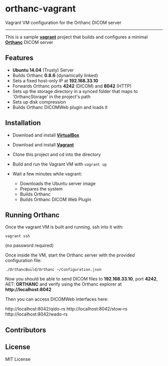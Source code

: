 # orthanc-vagrant
Vagrant VM configuration for the Orthanc DICOM server

---

This is a sample **[vagrant](https://www.vagrantup.com/)** project that builds and configures a minimal **[Orthanc](http://www.orthanc-server.com/)** DICOM server


## Features

- **Ubuntu 14.04** (Trusty) Server
- Builds Orthanc **0.8.6** (dynamically linked)
- Sets a fixed host-only IP at **192.168.33.10**
- Forwards Orthanc ports **4242** (DICOM) and **8042** (HTTP)
- Sets up the storage directory in a synced folder that maps to 'OrthancStorage' in the project's path
- Sets up disk compression
- Builds Orthanc DICOMWeb plugin and loads it

## Installation

- Download and install **[VirtualBox](https://www.virtualbox.org/wiki/Downloads)**
- Download and install **[Vagrant](http://www.vagrantup.com/downloads.html)**

- Clone this project and cd into the directory
- Build and run the Vagrant VM with `vagrant up`
- Wait a few minutes while vagrant:
	- Downloads the Ubuntu server image
	- Prepares the system
	- Builds Orthanc
	- Builds Orthanc DICOM Web Plugin


## Running Orthanc

Once the vagrant VM is built and running, ssh into it with:

	vagrant ssh
	
(no password required)
	
Once inside the VM, start the Orthanc server with the provided configuration file:

	./OrthancBuild/Orthanc ~/Configuration.json

Now you should be able to send DICOM files to **192.168.33.10**, port **4242**, AET: **ORTHANC** and verify using the Orthanc explorer at **http://localhost:8042**

Then you can access DICOMWeb interfaces here:

http://localhost:8042/qido-rs
http://localhost:8042/stow-rs
http://localhost:8042/wado-rs

## Contributors

## License

MIT License
